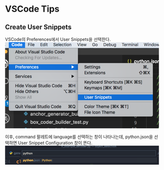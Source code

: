 # VSCode Tips

## Create User Snippets

VSCode의 Preferences에서 User Snippets을 선택한다.
![Preferences](https://github.com/elemag1414/ML_STUDY/blob/master/VSCode/Snippet_Config.tiff)

이후, command 팔레트에 language를 선택하는 창이 나타나는데,
python.json을 선택하면 User Snippet Configuration 창이 뜬다.
![CommandPallet](https://github.com/elemag1414/ML_STUDY/blob/master/VSCode/command_pallet_language.png)
